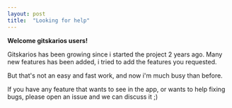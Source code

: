 ```yaml
---
layout: post
title:  "Looking for help"
---
```

**Welcome gitskarios users!**

Gitskarios has been growing since i started the project 2 years ago. Many new features has been added, i tried to add the features you requested.

But that's not an easy and fast work, and now i'm much busy than before.

If you have any feature that wants to see in the app, or wants to help fixing bugs, please open an issue and we can discuss it ;)
